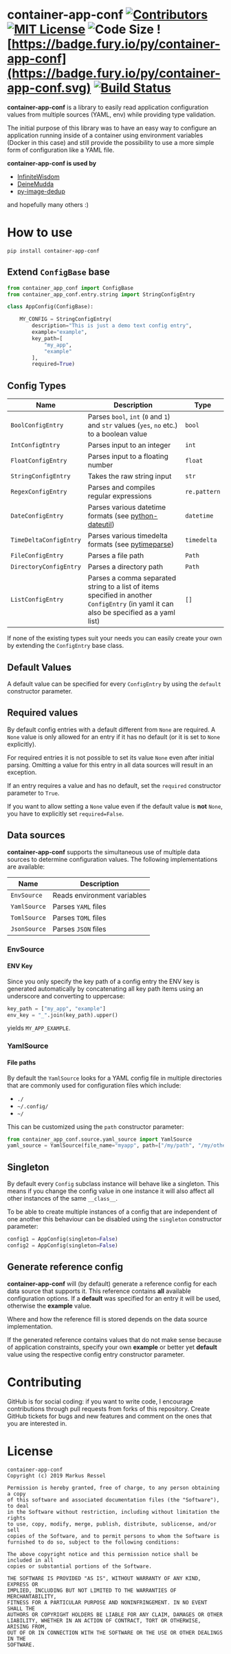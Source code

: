# container-app-conf [![Contributors](https://img.shields.io/github/contributors/markusressel/container-app-conf.svg)](https://github.com/markusressel/container-app-conf/graphs/contributors) [![MIT License](https://img.shields.io/github/license/markusressel/container-app-conf.svg)](/LICENSE) ![Code Size](https://img.shields.io/github/languages/code-size/markusressel/container-app-conf.svg) ![https://badge.fury.io/py/container-app-conf](https://badge.fury.io/py/container-app-conf.svg) [![Build Status](https://travis-ci.org/markusressel/container-app-conf.svg?branch=master)](https://travis-ci.org/markusressel/container-app-conf)

**container-app-conf** is a library to easily read application configuration values
from multiple sources (YAML, env) while providing type validation.

The initial purpose of this library was to have an easy way to configure
an application running inside of a container using environment variables 
(Docker in this case) and still provide the possibility to use a more simple 
form of configuration like a YAML file.

**container-app-conf is used by**
* [InfiniteWisdom](https://github.com/ekeih/InfiniteWisdom)
* [DeineMudda](https://github.com/markusressel/DeineMudda)
* [py-image-dedup](https://github.com/markusressel/py-image-dedup)

and hopefully many others :)

# How to use

```shell
pip install container-app-conf
```

## Extend `ConfigBase` base

```python
from container_app_conf import ConfigBase
from container_app_conf.entry.string import StringConfigEntry

class AppConfig(ConfigBase):

    MY_CONFIG = StringConfigEntry(
        description="This is just a demo text config entry",
        example="example",
        key_path=[
            "my_app",
            "example"
        ],
        required=True)

```

## Config Types

| Name                     | Description                              | Type     |
|--------------------------|------------------------------------------|----------|
| `BoolConfigEntry`        | Parses `bool`, `int` (`0` and `1`) and `str` values (`yes`, `no` etc.) to a boolean value | `bool` |
| `IntConfigEntry`         | Parses input to an integer | `int` |
| `FloatConfigEntry`       | Parses input to a floating number | `float` |
| `StringConfigEntry`      | Takes the raw string input | `str` |
| `RegexConfigEntry`       | Parses and compiles regular expressions | `re.pattern` |
| `DateConfigEntry`        | Parses various datetime formats (see [python-dateutil](https://github.com/dateutil/dateutil/)) | `datetime` |
| `TimeDeltaConfigEntry`   | Parses various timedelta formats (see [pytimeparse](https://github.com/wroberts/pytimeparse)) | `timedelta` |
| `FileConfigEntry`        | Parses a file path | `Path` |
| `DirectoryConfigEntry`   | Parses a directory path | `Path` |
| `ListConfigEntry`        | Parses a comma separated string to a list of items specified in another `ConfigEntry` (in yaml it can also be specified as a yaml list) | `[]` |

If none of the existing types suit your needs you can easily create your 
own by extending the `ConfigEntry` base class.

## Default Values

A default value can be specified for every `ConfigEntry` by using the
`default` constructor parameter.

## Required values

By default config entries with a default different from `None` are 
required. A `None` value is only allowed for an entry if it has no 
default (or it is set to `None` explicitly).

For required entries it is not possible to set its value `None` even 
after initial parsing. Omitting a value for this entry in all data 
sources will result in an exception.

If an entry requires a value and has no default, set the `required`
constructor parameter to `True`.

If you want to allow setting a `None` value even if the default value 
is **not** `None`, you have to explicitly set `required=False`.

## Data sources

**container-app-conf** supports the simultaneous use of multiple data 
sources to determine configuration values. The following 
implementations are available:

| Name                     | Description                              |
|--------------------------|------------------------------------------|
| `EnvSource`              | Reads environment variables |
| `YamlSource`             | Parses `YAML` files |
| `TomlSource`             | Parses `TOML` files |
| `JsonSource`             | Parses `JSON` files |

### EnvSource

#### ENV Key

Since you only specify the key path of a config entry the ENV
key is generated automatically by concatenating all key path items 
using an underscore and converting to uppercase:

```python
key_path = ["my_app", "example"]
env_key = "_".join(key_path).upper()
```

yields `MY_APP_EXAMPLE`.

### YamlSource

#### File paths

By default the `YamlSource` looks for a YAML config file in multiple 
directories that are commonly used for configuration files which include:

- `./`
- `~/.config/`
- `~/`

This can be customized using the `path` constructor parameter: 

```python
from container_app_conf.source.yaml_source import YamlSource
yaml_source = YamlSource(file_name="myapp", path=["/my/path", "/my/other/path"])
```

## Singleton

By default every `Config` subclass instance will behave like a 
singleton. This means if you change the config value in one instance it 
will also affect all other instances of the same `__class__`.

To be able to create multiple instances of a config that are independent 
of one another this behaviour can be disabled using the `singleton` 
constructor parameter:

```python
config1 = AppConfig(singleton=False)
config2 = AppConfig(singleton=False)
```

## Generate reference config

**container-app-conf** will (by default) generate a reference config
for each data source that supports it. This reference contains **all** 
available configuration options. If a **default** was specified for an 
entry it will be used, otherwise the **example** value.

Where and how the reference fill is stored depends on the data source
implementation.

If the generated reference contains values that do not make sense 
because of application constraints, specify your own **example** 
or better yet **default** value using the respective config entry 
constructor parameter.

# Contributing

GitHub is for social coding: if you want to write code, I encourage contributions through pull requests from forks
of this repository. Create GitHub tickets for bugs and new features and comment on the ones that you are interested in.


# License
```text
container-app-conf
Copyright (c) 2019 Markus Ressel

Permission is hereby granted, free of charge, to any person obtaining a copy
of this software and associated documentation files (the "Software"), to deal
in the Software without restriction, including without limitation the rights
to use, copy, modify, merge, publish, distribute, sublicense, and/or sell
copies of the Software, and to permit persons to whom the Software is
furnished to do so, subject to the following conditions:

The above copyright notice and this permission notice shall be included in all
copies or substantial portions of the Software.

THE SOFTWARE IS PROVIDED "AS IS", WITHOUT WARRANTY OF ANY KIND, EXPRESS OR
IMPLIED, INCLUDING BUT NOT LIMITED TO THE WARRANTIES OF MERCHANTABILITY,
FITNESS FOR A PARTICULAR PURPOSE AND NONINFRINGEMENT. IN NO EVENT SHALL THE
AUTHORS OR COPYRIGHT HOLDERS BE LIABLE FOR ANY CLAIM, DAMAGES OR OTHER
LIABILITY, WHETHER IN AN ACTION OF CONTRACT, TORT OR OTHERWISE, ARISING FROM,
OUT OF OR IN CONNECTION WITH THE SOFTWARE OR THE USE OR OTHER DEALINGS IN THE
SOFTWARE.
```
